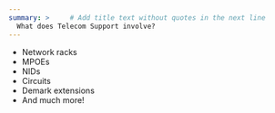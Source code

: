 ```yaml
---
summary: >     # Add title text without quotes in the next line
  What does Telecom Support involve?
---
```



- Network racks
- MPOEs
- NIDs
- Circuits
- Demark extensions
- And much more!